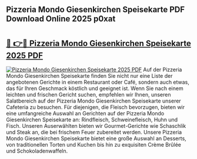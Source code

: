 ## Pizzeria Mondo Giesenkirchen Speisekarte PDF Download Online 2025 p0xat

# <h2><a href="http://gce6jf.nevu.top/?p=Pizzeria+Mondo+Giesenkirchen+Speisekarte">🔗 👉🔴 Pizzeria Mondo Giesenkirchen Speisekarte 2025 PDF</a></h2>

[![Pizzeria Mondo Giesenkirchen Speisekarte 2025 PDF](https://i.imgur.com/dBaPXMq.png)](http://gce6jf.nevu.top/?p=Pizzeria+Mondo+Giesenkirchen+Speisekarte)
Auf der Pizzeria Mondo Giesenkirchen Speisekarte finden Sie nicht nur eine Liste der angebotenen Gerichte in einem Restaurant oder Café, sondern auch etwas, das für Ihren Geschmack köstlich und geeignet ist. Wenn Sie nach einem leichten und frischen Gericht suchen, empfehlen wir Ihnen, unseren Salatbereich auf der Pizzeria Mondo Giesenkirchen Speisekarte unserer Cafeteria zu besuchen. Für diejenigen, die Fleisch bevorzugen, bieten wir eine umfangreiche Auswahl an Gerichten auf der Pizzeria Mondo Giesenkirchen Speisekarte an: Rindfleisch, Schweinefleisch, Huhn und Fisch. Unseren Auserwählten bieten wir Gourmet-Gerichte wie Schaschlik und Steak an, die bei frischem Feuer zubereitet werden. Unsere Pizzeria Mondo Giesenkirchen Speisekarte bietet eine große Auswahl an Desserts, von traditionellen Torten und Kuchen bis hin zu exquisiten Crème Brûlée und Schokoladenwaffeln.

